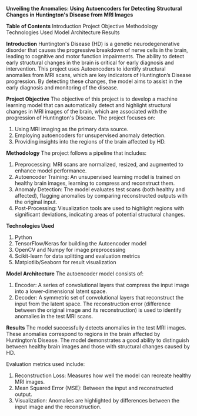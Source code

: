 **Unveiling the Anomalies: Using Autoencoders for Detecting Structural Changes in Huntington's Disease from MRI Images**

**Table of Contents**
Introduction
Project Objective
Methodology
Technologies Used
Model Architecture
Results

**Introduction**
Huntington's Disease (HD) is a genetic neurodegenerative disorder that causes the progressive breakdown of nerve cells in the brain, leading to cognitive and motor function impairments. The ability to detect early structural changes in the brain is critical for early diagnosis and intervention.
This project uses Autoencoders to identify structural anomalies from MRI scans, which are key indicators of Huntington’s Disease progression. By detecting these changes, the model aims to assist in the early diagnosis and monitoring of the disease.

**Project Objective**
The objective of this project is to develop a machine learning model that can automatically detect and highlight structural changes in MRI images of the brain, which are associated with the progression of Huntington's Disease. The project focuses on: 
1. Using MRI imaging as the primary data source.
2. Employing autoencoders for unsupervised anomaly detection.
3. Providing insights into the regions of the brain affected by HD.

**Methodology**
The project follows a pipeline that includes:
1. Preprocessing: MRI scans are normalized, resized, and augmented to enhance model performance.
2. Autoencoder Training: An unsupervised learning model is trained on healthy brain images, learning to compress and reconstruct them.
3. Anomaly Detection: The model evaluates test scans (both healthy and affected), flagging anomalies by comparing reconstructed outputs with the original input.
4. Post-Processing: Visualization tools are used to highlight regions with significant deviations, indicating areas of potential structural changes.

**Technologies Used**
1. Python
2. TensorFlow/Keras for building the Autoencoder model
3. OpenCV and Numpy for image preprocessing
4. Scikit-learn for data splitting and evaluation metrics
5. Matplotlib/Seaborn for result visualization

**Model Architecture**
The autoencoder model consists of:
1. Encoder: A series of convolutional layers that compress the input image into a lower-dimensional latent space.
2. Decoder: A symmetric set of convolutional layers that reconstruct the input from the latent space.
The reconstruction error (difference between the original image and its reconstruction) is used to identify anomalies in the test MRI scans.

**Results**
The model successfully detects anomalies in the test MRI images. These anomalies correspond to regions in the brain affected by Huntington’s Disease. The model demonstrates a good ability to distinguish between healthy brain images and those with structural changes caused by HD.

Evaluation metrics used include:
1. Reconstruction Loss: Measures how well the model can recreate healthy MRI images.
2. Mean Squared Error (MSE): Between the input and reconstructed output.
3. Visualization: Anomalies are highlighted by differences between the input image and the reconstruction.
